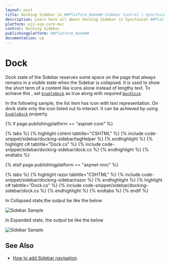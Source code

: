 ```yaml
---
layout: post
title: Docking Sidebar in ##Platform_Name## Sidebar Control | Syncfusion
description: Learn here all about Docking Sidebar in Syncfusion ##Platform_Name## Sidebar control of Syncfusion Essential JS 2 and more.
platform: ej2-asp-core-mvc
control: Docking Sidebar
publishingplatform: ##Platform_Name##
documentation: ug
---
```



# Dock

Dock state of the Sidebar reserves some space on the page that always remains in a visible state when the Sidebar is collapsed. It is used to show the short term of a content like icons alone instead of lengthy text. To achieve this , set [`EnableDock`](https://help.syncfusion.com/cr/aspnetcore-js2/Syncfusion.EJ2~Syncfusion.EJ2.Navigations.Sidebar~EnableDock.html) as true along with required [`DockSize`](https://help.syncfusion.com/cr/aspnetcore-js2/Syncfusion.EJ2~Syncfusion.EJ2.Navigations.Sidebar~DockSize.html).

In the following sample, the list item has icon with text representation. On dock state only the icon listed out to interact. It can be achieved by using [`EnableDock`](https://help.syncfusion.com/cr/aspnetcore-js2/Syncfusion.EJ2~Syncfusion.EJ2.Navigations.Sidebar~EnableDock.html) property.

{% if page.publishingplatform == "aspnet-core" %}

{% tabs %}
{% highlight cshtml tabtitle="CSHTML" %}
{% include code-snippet/sidebar/docking-sidebar/tagHelper %}
{% endhighlight %}
{% highlight c# tabtitle="Dock.cs" %}
{% include code-snippet/sidebar/docking-sidebar/dock.cs %}
{% endhighlight %}
{% endtabs %}

{% elsif page.publishingplatform == "aspnet-mvc" %}

{% tabs %}
{% highlight razor tabtitle="CSHTML" %}
{% include code-snippet/sidebar/docking-sidebar/razor %}
{% endhighlight %}
{% highlight c# tabtitle="Dock.cs" %}
{% include code-snippet/sidebar/docking-sidebar/dock.cs %}
{% endhighlight %}
{% endtabs %}
{% endif %}



In Collapsed state,the output be like the below

![Sidebar Sample](./images/dock.png)

In Expanded state, the output be like the below

![Sidebar Sample](./images/dock_expanded.png)

## See Also

* [How to add Sidebar navigation](./how-to/layout-page-sidebar-with-treeview)
